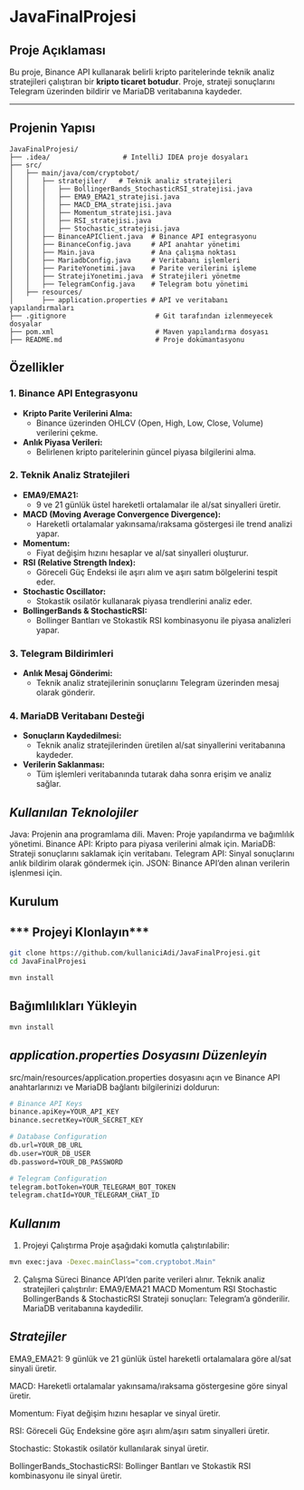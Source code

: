 
# JavaFinalProjesi

## **Proje Açıklaması**
Bu proje, Binance API kullanarak belirli kripto paritelerinde teknik analiz stratejileri çalıştıran bir **kripto ticaret botudur**. 
Proje, strateji sonuçlarını Telegram üzerinden bildirir ve MariaDB veritabanına kaydeder.

---

## **Projenin Yapısı**

```plaintext
JavaFinalProjesi/
├── .idea/                  # IntelliJ IDEA proje dosyaları
├── src/
│   ├── main/java/com/cryptobot/
│   │   ├── stratejiler/   # Teknik analiz stratejileri
│   │   │   ├── BollingerBands_StochasticRSI_stratejisi.java
│   │   │   ├── EMA9_EMA21_stratejisi.java
│   │   │   ├── MACD_EMA_stratejisi.java
│   │   │   ├── Momentum_stratejisi.java
│   │   │   ├── RSI_stratejisi.java
│   │   │   ├── Stochastic_stratejisi.java
│   │   ├── BinanceAPIClient.java  # Binance API entegrasyonu
│   │   ├── BinanceConfig.java     # API anahtar yönetimi
│   │   ├── Main.java              # Ana çalışma noktası
│   │   ├── MariadbConfig.java     # Veritabanı işlemleri
│   │   ├── PariteYonetimi.java    # Parite verilerini işleme
│   │   ├── StratejiYonetimi.java  # Stratejileri yönetme
│   │   ├── TelegramConfig.java    # Telegram botu yönetimi
│   ├── resources/
│       ├── application.properties # API ve veritabanı yapılandırmaları
├── .gitignore                      # Git tarafından izlenmeyecek dosyalar
├── pom.xml                         # Maven yapılandırma dosyası
├── README.md                       # Proje dokümantasyonu
```

## **Özellikler**

### **1. Binance API Entegrasyonu**
- **Kripto Parite Verilerini Alma:**
  - Binance üzerinden OHLCV (Open, High, Low, Close, Volume) verilerini çekme.
- **Anlık Piyasa Verileri:**
  - Belirlenen kripto paritelerinin güncel piyasa bilgilerini alma.

### **2. Teknik Analiz Stratejileri**
- **EMA9/EMA21:**
  - 9 ve 21 günlük üstel hareketli ortalamalar ile al/sat sinyalleri üretir.
- **MACD (Moving Average Convergence Divergence):**
  - Hareketli ortalamalar yakınsama/ıraksama göstergesi ile trend analizi yapar.
- **Momentum:**
  - Fiyat değişim hızını hesaplar ve al/sat sinyalleri oluşturur.
- **RSI (Relative Strength Index):**
  - Göreceli Güç Endeksi ile aşırı alım ve aşırı satım bölgelerini tespit eder.
- **Stochastic Oscillator:**
  - Stokastik osilatör kullanarak piyasa trendlerini analiz eder.
- **BollingerBands & StochasticRSI:**
  - Bollinger Bantları ve Stokastik RSI kombinasyonu ile piyasa analizleri yapar.

### **3. Telegram Bildirimleri**
- **Anlık Mesaj Gönderimi:**
  - Teknik analiz stratejilerinin sonuçlarını Telegram üzerinden mesaj olarak gönderir.

### **4. MariaDB Veritabanı Desteği**
- **Sonuçların Kaydedilmesi:**
  - Teknik analiz stratejilerinden üretilen al/sat sinyallerini veritabanına kaydeder.
- **Verilerin Saklanması:**
  - Tüm işlemleri veritabanında tutarak daha sonra erişim ve analiz sağlar.






## ***Kullanılan Teknolojiler***
Java: Projenin ana programlama dili.
Maven: Proje yapılandırma ve bağımlılık yönetimi.
Binance API: Kripto para piyasa verilerini almak için.
MariaDB: Strateji sonuçlarını saklamak için veritabanı.
Telegram API: Sinyal sonuçlarını anlık bildirim olarak göndermek için.
JSON: Binance API’den alınan verilerin işlenmesi için.




## **Kurulum**

## *** Projeyi Klonlayın***
```bash
git clone https://github.com/kullaniciAdi/JavaFinalProjesi.git
cd JavaFinalProjesi

mvn install
```    


## **Bağımlılıkları Yükleyin**
```bash
mvn install
```


## ***application.properties Dosyasını Düzenleyin***

src/main/resources/application.properties dosyasını açın ve Binance API anahtarlarınızı ve MariaDB bağlantı bilgilerinizi doldurun:

```bash
# Binance API Keys
binance.apiKey=YOUR_API_KEY
binance.secretKey=YOUR_SECRET_KEY

# Database Configuration
db.url=YOUR_DB_URL
db.user=YOUR_DB_USER
db.password=YOUR_DB_PASSWORD

# Telegram Configuration
telegram.botToken=YOUR_TELEGRAM_BOT_TOKEN
telegram.chatId=YOUR_TELEGRAM_CHAT_ID

```

## ***Kullanım***

1. Projeyi Çalıştırma
Proje aşağıdaki komutla çalıştırılabilir:
```bash
mvn exec:java -Dexec.mainClass="com.cryptobot.Main"
```

2. Çalışma Süreci
  Binance API’den parite verileri alınır.
  Teknik analiz stratejileri çalıştırılır:
    EMA9/EMA21
    MACD
    Momentum
    RSI
    Stochastic
    BollingerBands & StochasticRSI
    Strateji sonuçları:
    Telegram’a gönderilir.
    MariaDB veritabanına kaydedilir.


## ***Stratejiler***

EMA9_EMA21: 9 günlük ve 21 günlük üstel hareketli ortalamalara göre al/sat sinyali üretir.

MACD: Hareketli ortalamalar yakınsama/ıraksama göstergesine göre sinyal üretir.

Momentum: Fiyat değişim hızını hesaplar ve sinyal üretir.

RSI: Göreceli Güç Endeksine göre aşırı alım/aşırı satım sinyalleri üretir.

Stochastic: Stokastik osilatör kullanılarak sinyal üretir.

BollingerBands_StochasticRSI: Bollinger Bantları ve Stokastik RSI kombinasyonu ile sinyal üretir.







